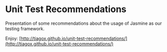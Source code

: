 Unit Test Recommendations
=========================

Presentation of some recommendations about the usage of Jasmine as our testing framework.

Enjoy: [http://tiagox.github.io/unit-test-recommendations/](http://tiagox.github.io/unit-test-recommendations/)
